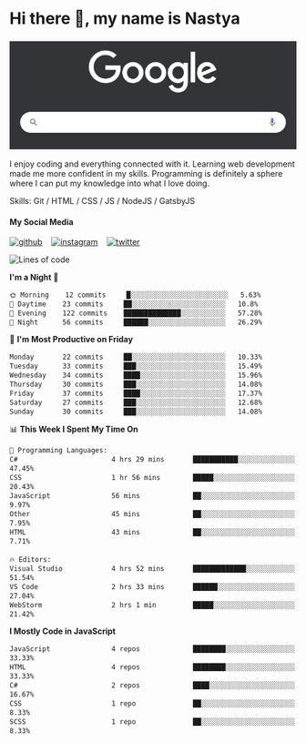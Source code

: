 # Hi there 👋, my name is Nastya
### 
[//]: # (Here may be a photo)

![Google Search](https://raw.githubusercontent.com/nastyacodes/nastyacodes/master/images/google.gif)

I enjoy coding and everything connected with it.
Learning web development made me more confident in my skills.
Programming is definitely a sphere where I can put my knowledge into what I love doing.

Skills: Git / HTML / CSS / JS / NodeJS / GatsbyJS

#### My Social Media
[<img src='images\social-media\github.ico' alt='github' height='50'>](https://github.com/nastyacodes) &nbsp;&nbsp; [<img src='images\social-media\instagram.ico' alt='instagram' height='50'>](https://www.instagram.com/nastyacodes/) &nbsp;&nbsp; [<img src='images\social-media\twitter.ico' alt='twitter' height='50'>](https://twitter.com/nastyacodes)  

<!--START_SECTION:waka-->
![Lines of code](https://img.shields.io/badge/From%20Hello%20World%20I%27ve%20Written-22410%20lines%20of%20code-blue)

**I'm a Night 🦉** 

```text
🌞 Morning    12 commits     █░░░░░░░░░░░░░░░░░░░░░░░░   5.63% 
🌆 Daytime    23 commits     ██░░░░░░░░░░░░░░░░░░░░░░░   10.8% 
🌃 Evening    122 commits    ██████████████░░░░░░░░░░░   57.28% 
🌙 Night      56 commits     ██████░░░░░░░░░░░░░░░░░░░   26.29%

```
📅 **I'm Most Productive on Friday** 

```text
Monday       22 commits     ██░░░░░░░░░░░░░░░░░░░░░░░   10.33% 
Tuesday      33 commits     ███░░░░░░░░░░░░░░░░░░░░░░   15.49% 
Wednesday    34 commits     ████░░░░░░░░░░░░░░░░░░░░░   15.96% 
Thursday     30 commits     ███░░░░░░░░░░░░░░░░░░░░░░   14.08% 
Friday       37 commits     ████░░░░░░░░░░░░░░░░░░░░░   17.37% 
Saturday     27 commits     ███░░░░░░░░░░░░░░░░░░░░░░   12.68% 
Sunday       30 commits     ███░░░░░░░░░░░░░░░░░░░░░░   14.08%

```


📊 **This Week I Spent My Time On** 

```text
💬 Programming Languages: 
C#                       4 hrs 29 mins       ███████████░░░░░░░░░░░░░░   47.45% 
CSS                      1 hr 56 mins        █████░░░░░░░░░░░░░░░░░░░░   20.43% 
JavaScript               56 mins             ██░░░░░░░░░░░░░░░░░░░░░░░   9.97% 
Other                    45 mins             ██░░░░░░░░░░░░░░░░░░░░░░░   7.95% 
HTML                     43 mins             ██░░░░░░░░░░░░░░░░░░░░░░░   7.71%

🔥 Editors: 
Visual Studio            4 hrs 52 mins       █████████████░░░░░░░░░░░░   51.54% 
VS Code                  2 hrs 33 mins       ██████░░░░░░░░░░░░░░░░░░░   27.04% 
WebStorm                 2 hrs 1 min         █████░░░░░░░░░░░░░░░░░░░░   21.42%

```

**I Mostly Code in JavaScript** 

```text
JavaScript               4 repos             ████████░░░░░░░░░░░░░░░░░   33.33% 
HTML                     4 repos             ████████░░░░░░░░░░░░░░░░░   33.33% 
C#                       2 repos             ████░░░░░░░░░░░░░░░░░░░░░   16.67% 
CSS                      1 repo              ██░░░░░░░░░░░░░░░░░░░░░░░   8.33% 
SCSS                     1 repo              ██░░░░░░░░░░░░░░░░░░░░░░░   8.33%

```



<!--END_SECTION:waka-->

<!-- [![Top Langs](https://github-readme-stats.vercel.app/api/top-langs/?username=nastyacodes&layout=compact)](https://github.com/anuraghazra/github-readme-stats)

[![willianrod's wakatime stats](https://github-readme-stats.vercel.app/api/wakatime?username=nastyacodes&layout=compact)](https://github.com/anuraghazra/github-readme-stats) -->
